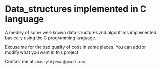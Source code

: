 # Data_structures implemented in C language

A medley of some well-known data structures and algorithms implemented basically using the C programming language.

Excuse me for the bad quality of code in some places. You can add or modify what you want in this project !

Contact me at : `massyldjemai@gmail.com`
